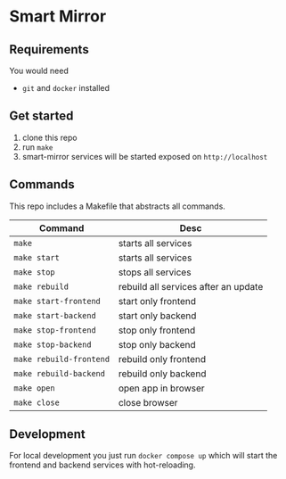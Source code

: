 # Smart Mirror

## Requirements

You would need

- `git` and `docker` installed

## Get started

1. clone this repo
1. run `make`
1. smart-mirror services will be started exposed on `http://localhost`

## Commands

This repo includes a Makefile that abstracts all commands.

| Command                 | Desc                                 |
| ----------------------- | ------------------------------------ |
| `make`                  | starts all services                  |
| `make start`            | starts all services                  |
| `make stop`             | stops all services                   |
| `make rebuild`          | rebuild all services after an update |
| `make start-frontend`   | start only frontend                  |
| `make start-backend`    | start only backend                   |
| `make stop-frontend`    | stop only frontend                   |
| `make stop-backend`     | stop only backend                    |
| `make rebuild-frontend` | rebuild only frontend                |
| `make rebuild-backend`  | rebuild only backend                 |
| `make open`             | open app in browser                  |
| `make close`            | close browser                        |

## Development

For local development you just run `docker compose up` which will start the frontend and backend services with hot-reloading.
